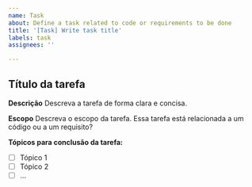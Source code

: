 ```yaml
---
name: Task
about: Define a task related to code or requirements to be done
title: '[Task] Write task title'
labels: task
assignees: ''

---
```


## Título da tarefa

**Descrição**
Descreva a tarefa de forma clara e concisa.

**Escopo**
Descreva o escopo da tarefa. Essa tarefa está relacionada a um código ou a um requisito?

**Tópicos para conclusão da tarefa:**

- [ ] Tópico 1
- [ ] Tópico 2
- [ ] ...